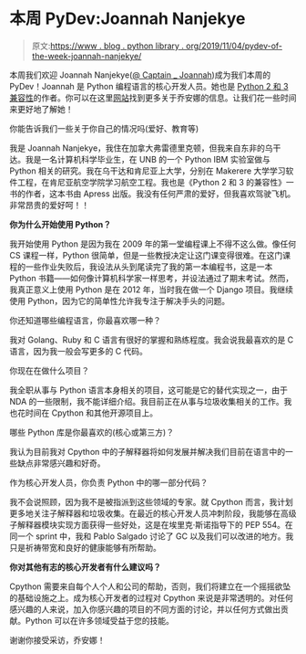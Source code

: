 # 本周 PyDev:Joannah Nanjekye

> 原文:[https://www . blog . python library . org/2019/11/04/pydev-of-the-week-joannah-nanjekye/](https://www.blog.pythonlibrary.org/2019/11/04/pydev-of-the-week-joannah-nanjekye/)

本周我们欢迎 Joannah Nanjekye([@ Captain _ Joannah](https://twitter.com/Captain_Joannah))成为我们本周的 PyDev！Joannah 是 Python 编程语言的核心开发人员。她也是 [Python 2 和 3 兼容性](https://www.apress.com/de/book/9781484229545)的作者。你可以在这里[网站](http://www.nanjekyejoannah.com/)找到更多关于乔安娜的信息。让我们花一些时间来更好地了解她！

你能告诉我们一些关于你自己的情况吗(爱好、教育等)

我是 Joannah Nanjekye，我住在加拿大弗雷德里克顿，但我来自东非的乌干达。我是一名计算机科学毕业生，在 UNB 的一个 Python IBM 实验室做与 Python 相关的研究。我在乌干达和肯尼亚上大学，分别在 Makerere 大学学习软件工程，在肯尼亚航空学院学习航空工程。我也是《Python 2 和 3 的兼容性》一书的作者，这本书由 Apress 出版。我没有任何严肃的爱好，但我喜欢驾驶飞机。非常昂贵的爱好呵！！

**你为什么开始使用 Python？**

我开始使用 Python 是因为我在 2009 年的第一堂编程课上不得不这么做。像任何 CS 课程一样，Python 很简单，但是一些教授决定让这门课变得很难。在这门课程的一些作业失败后，我设法从头到尾读完了我的第一本编程书，这是一本 Python 书籍——如何像计算机科学家一样思考，并设法通过了期末考试。然而，我真正意义上使用 Python 是在 2012 年，当时我在做一个 Django 项目。我继续使用 Python，因为它的简单性允许我专注于解决手头的问题。

你还知道哪些编程语言，你最喜欢哪一种？

我对 Golang、Ruby 和 C 语言有很好的掌握和熟练程度。我会说我最喜欢的是 C 语言，因为我一般会写更多的 C 代码。

你现在在做什么项目？

我全职从事与 Python 语言本身相关的项目，这可能是它的替代实现之一，由于 NDA 的一些限制，我不能详细介绍。我目前正在从事与垃圾收集相关的工作。我也花时间在 Cpython 和其他开源项目上。

哪些 Python 库是你最喜欢的(核心或第三方)？

我认为目前我对 Cpython 中的子解释器将如何发展并解决我们目前在语言中的一些缺点非常感兴趣和好奇。

作为核心开发人员，你负责 Python 中的哪一部分代码？

我不会说照顾，因为我不是被指派到这些领域的专家。就 Cpython 而言，我计划更多地关注子解释器和垃圾收集。在最近的核心开发人员冲刺阶段，我能够在高级子解释器模块实现方面获得一些好处，这是在埃里克·斯诺指导下的 PEP 554。在同一个 sprint 中，我和 Pablo Salgado 讨论了 GC 以及我们可以改进的地方。我只是祈祷带宽和良好的健康能够有所帮助。

**你对其他有志的核心开发者有什么建议吗？**

Cpython 需要来自每个人个人和公司的帮助，否则，我们将建立在一个摇摇欲坠的基础设施之上。成为核心开发者的过程对 Cpython 来说是非常透明的。对任何感兴趣的人来说，加入你感兴趣的项目的不同方面的讨论，并以任何方式做出贡献。Python 可以在许多领域受益于您的技能。

谢谢你接受采访，乔安娜！